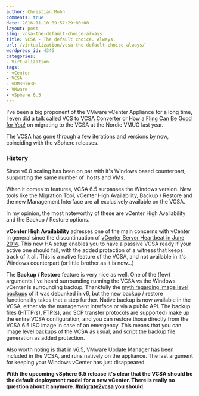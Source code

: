 ```yaml
---
author: Christian Mohn
comments: true
date: 2016-11-10 09:57:29+00:00
layout: post
slug: vcsa-the-default-choice-always
title: VCSA - The default choice. Always.
url: /virtualization/vcsa-the-default-choice-always/
wordpress_id: 4346
categories:
- Virtualization
tags:
- vCenter
- VCSA
- vDM30in30
- VMware
- vSphere 6.5
---
```


I've been a big proponent of the VMware vCenter Appliance for a long time, I even did a talk called [VCS to VCSA Converter or How a Fling Can Be Good for You!](https://www.vmug.com/p/cm/ld/fid=10931) on migrating to the VCSA at the Nordic VMUG last year.

The VCSA has gone through a few iterations and versions by now, coinciding with the vSphere releases.


<!--more-->

### History

Since v6.0 scaling has been on par with it's Windows based counterpart, supporting the same number of  hosts and VMs.

When it comes to features, VCSA 6.5 surpasses the Windows version. New tools like the Migration Tool, vCenter High Availability, Backup / Restore and the new Management Interface are all exclusively available on the VCSA.

In my opinion, the most noteworthy of these are vCenter High Availability and the Backup / Restore options.

**vCenter High Availability** adresses one of the main concerns with vCenter in general since the discontinuation of [vCenter Server Heartbeat in June 2014](http://www.vmware.com/products/vcenter-server-heartbeat.html). This new HA setup enables you to have a passive VCSA ready if your active one should fail, with the added protection of a witness that keeps track of it all. This is a native feature of the VCSA, and not available in it's Windows counterpart (or little brother as it is now...)

The **Backup / Restore** feature is very nice as well. One of the (few) arguments I've heard surrounding running the VCSA vs the Windows vCenter is surrounding backup. Thankfully the [myth regarding image level backups](http://vninja.net/vmware-2/vcenter-server-appliance-backups/) of it was debunked in v6, but the new backup / restore functionality takes that a step further. Native backup is now available in the VCSA, either via the management interface or via a public API. The backup files (HTTP(s), FTP(s), and SCP transfer protocols are supported) make up the entire VCSA configuration, and you can restore those directly from the VCSA 6.5 ISO image in case of an emergency. This means that you can image level backups of the VCSA as usual, and script the backup file generation as added protection.

Also worth noting is that in v6.5, VMware Update Manager has been included in the VCSA, and runs natively on the appliance. The last argument for keeping your Windows vCenter has just disappeared.

**With the upcoming vSphere 6.5 release it's clear that the VCSA should be the default deployment model for a new vCenter. There is really no question about it anymore. [#migrate2vcsa](https://twitter.com/search?q=%23migrate2vcsa&src=typd) you should.**
